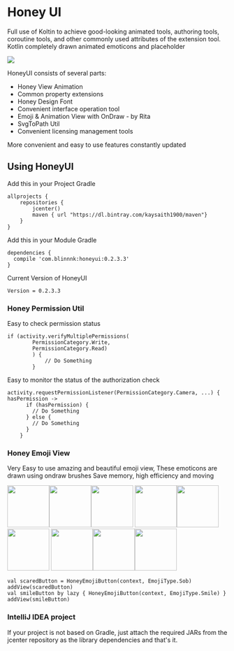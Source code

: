 # Honey UI

Full use of Koltin to achieve good-looking animated tools, authoring tools, coroutine tools, and other commonly used attributes of the extension tool. Kotlin completely drawn animated emoticons and placeholder

![](https://github.com/kaysaith/honeyui/blob/master/honey/src/main/res/drawable/honeyui.jpg)

HoneyUI consists of several parts:

* Honey View Animation
* Common property extensions
* Honey Design Font
* Convenient interface operation tool
* Emoji & Animation View with OnDraw - by Rita
* SvgToPath Util
* Convenient licensing management tools

More convenient and easy to use features constantly updated

## Using HoneyUI

Add this in your Project Gradle
```
allprojects {
    repositories {
        jcenter()
        maven { url "https://dl.bintray.com/kaysaith1900/maven"}
    }
}
```

Add this in your Module Gradle
```
dependencies {
  compile 'com.blinnnk:honeyui:0.2.3.3'  
}
```

Current Version of HoneyUI

```
Version = 0.2.3.3
```

### Honey Permission Util

Easy to check permission status

```
if (activity.verifyMultiplePermissions(
        PermissionCategory.Write,
        PermissionCategory.Read)
        ) {
            // Do Something
        }
```

Easy to monitor the status of the authorization check

```
activity.requestPermissionListener(PermissionCategory.Camera, ...) { hasPermission ->
      if (hasPermission) {
        // Do Something
      } else {
        // Do Something
      }
    }
```

### Honey Emoji View

Very Easy to use amazing and beautiful emoji view, These emoticons are drawn using ondraw brushes
Save memory, high efficiency and moving

<img src="https://github.com/kaysaith/honeyui/blob/master/honey/src/main/res/drawable/cold.gif" width="96"><img src="https://github.com/kaysaith/honeyui/blob/master/honey/src/main/res/drawable/cry.gif" width="96"><img src="https://github.com/kaysaith/honeyui/blob/master/honey/src/main/res/drawable/flouringeyes.gif" width="96">
<img src="https://github.com/kaysaith/honeyui/blob/master/honey/src/main/res/drawable/helplesslaugh.gif" width="96"><img src="https://github.com/kaysaith/honeyui/blob/master/honey/src/main/res/drawable/laughcry.gif" width="96"><img src="https://github.com/kaysaith/honeyui/blob/master/honey/src/main/res/drawable/sad.gif" width="96">
<img src="https://github.com/kaysaith/honeyui/blob/master/honey/src/main/res/drawable/shy.gif" width="96"><img src="https://github.com/kaysaith/honeyui/blob/master/honey/src/main/res/drawable/thumb.gif" width="96"><img src="https://github.com/kaysaith/honeyui/blob/master/honey/src/main/res/drawable/angry.gif" width="96">

```
val scaredButton = HoneyEmojiButton(context, EmojiType.Sob) 
addView(scaredButton)
val smileButton by lazy { HoneyEmojiButton(context, EmojiType.Smile) }
addView(smileButton)
```

### IntelliJ IDEA project

If your project is not based on Gradle, just attach the required JARs from the jcenter repository as the library dependencies and that's it.